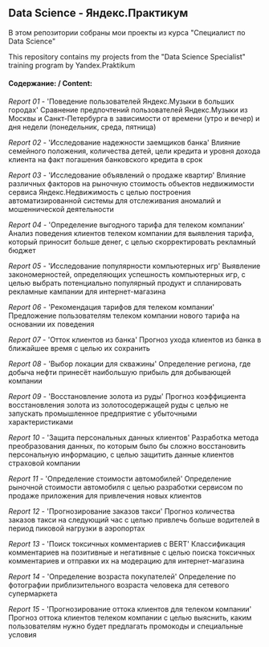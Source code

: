 ## Data Science - Яндекс.Практикум

В этом репозитории собраны мои проекты из курса "Специалист по Data Science"

This repository contains my projects from the "Data Science Specialist" training program by Yandex.Praktikum



#### Содержание: / Content:

*Report 01* - 'Поведение пользователей Яндекс.Музыки в больших городах'
Сравнение предпочтений пользователей Яндекс.Музыки из Москвы и Санкт-Петербурга в зависимости от времени (утро и вечер) и дня недели
(понедельник, среда, пятница)

*Report 02* - 'Исследование надежности заемщиков банка'
Влияние семейного положения, количества детей, цели кредита и уровня дохода клиента на факт погашения банковского кредита в срок

*Report 03* - 'Исследование объявлений о продаже квартир'
Влияние различных факторов на рыночную стоимость объектов недвижимости сервиса Яндекс.Недвижимость с целью построения автоматизированной системы для отслеживания аномалий и мошеннической деятельности

*Report 04* - 'Определение выгодного тарифа для телеком компании'
Анализ поведения клиентов телеком компании для выявления тарифа, который приносит больше денег, с целью скорректировать рекламный бюджет

*Report 05* - 'Исследование популярности компьютерных игр'
Выявление закономерностей, определяющих успешность компьютерных игр, с целью выбрать потенциально популярный продукт и спланировать рекламные кампании для интернет-магазина

*Report 06* - 'Рекомендация тарифов для телеком компании'
Предложение пользователям телеком компании нового тарифа на основании их поведения

*Report 07* - 'Отток клиентов из банка'
Прогноз ухода клиентов из банка в ближайшее время с целью их сохранить

*Report 08* - 'Выбор локации для скважины'
Определение региона, где добыча нефти принесёт наибольшую прибыль для добывающей компании

*Report 09* - 'Восстановление золота из руды'
Прогноз коэффициента восстановления золота из золотосодержащей руды с целью не запускать промышленное предприятие с убыточными характеристиками

*Report 10* - 'Защита персональных данных клиентов'
Разработка метода преобразования данных, по которым было бы сложно восстановить персональную информацию, с целью защитить данные клиентов страховой компании

*Report 11* - 'Определение стоимости автомобилей'
Определение рыночной стоимости автомобиля с целью разработки сервисом по продаже приложения для привлечения новых клиентов

*Report 12* - 'Прогнозирование заказов такси'
Прогноз количества заказов такси на следующий час с целью привлечь больше водителей в период пиковой нагрузки в аэропортах

*Report 13* - 'Поиск токсичных комментариев с BERT'
Классификация комментариев на позитивные и негативные с целью поиска токсичных комментариев и отправки их на модерацию для интернет-магазина

*Report 14* - 'Определение возраста покупателей'
Определение по фотографии приблизительного возраста человека для сетевого супермаркета

*Report 15* - 'Прогнозирование оттока клиентов для телеком компании'
Прогноз оттока клиентов телеком компании с целью выяснить, каким пользователям нужно будет предлагать промокоды и специальные условия


